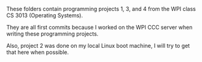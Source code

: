These folders contain programming projects 1, 3, and 4 from the WPI class CS 3013 (Operating Systems).

They are all first commits because I worked on the WPI CCC server when writing these programming projects.

Also, project 2 was done on my local Linux boot machine, I will try to get that here when possible.
